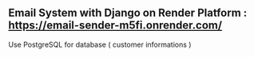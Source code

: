 ## Email System with Django on Render Platform : </br> https://email-sender-m5fi.onrender.com/
Use PostgreSQL for database ( customer informations )
